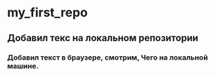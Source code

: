﻿# my_first_repo

## Добавил текс на локальном репозитории

### Добавил текст в браузере, смотрим, Чего на локальной машине.

